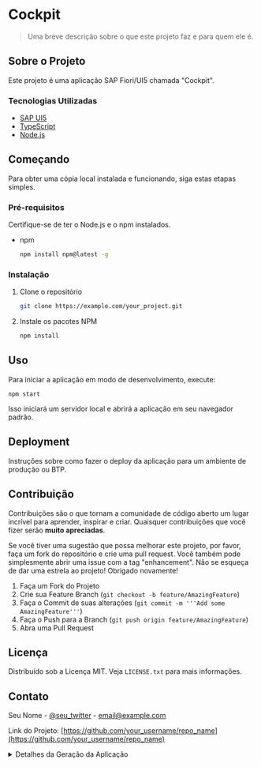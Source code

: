 # Cockpit

<!-- PROJECT DESCRIPTION -->
> Uma breve descrição sobre o que este projeto faz e para quem ele é.

## Sobre o Projeto

Este projeto é uma aplicação SAP Fiori/UI5 chamada "Cockpit".

### Tecnologias Utilizadas

*   [SAP UI5](https://openui5.org/)
*   [TypeScript](https://www.typescriptlang.org/)
*   [Node.js](https://nodejs.org/)

<!-- GETTING STARTED -->
## Começando

Para obter uma cópia local instalada e funcionando, siga estas etapas simples.

### Pré-requisitos

Certifique-se de ter o Node.js e o npm instalados.

*   npm
    ```sh
    npm install npm@latest -g
    ```

### Instalação

1.  Clone o repositório
    ```sh
    git clone https://example.com/your_project.git
    ```
2.  Instale os pacotes NPM
    ```sh
    npm install
    ```

## Uso

Para iniciar a aplicação em modo de desenvolvimento, execute:

```
npm start
```

Isso iniciará um servidor local e abrirá a aplicação em seu navegador padrão.

## Deployment

Instruções sobre como fazer o deploy da aplicação para um ambiente de produção ou BTP.

<!-- CONTRIBUTING -->
## Contribuição

Contribuições são o que tornam a comunidade de código aberto um lugar incrível para aprender, inspirar e criar. Quaisquer contribuições que você fizer serão **muito apreciadas**.

Se você tiver uma sugestão que possa melhorar este projeto, por favor, faça um fork do repositório e crie uma pull request. Você também pode simplesmente abrir uma issue com a tag "enhancement".
Não se esqueça de dar uma estrela ao projeto! Obrigado novamente!

1.  Faça um Fork do Projeto
2.  Crie sua Feature Branch (`git checkout -b feature/AmazingFeature`)
3.  Faça o Commit de suas alterações (`git commit -m '''Add some AmazingFeature'''`)
4.  Faça o Push para a Branch (`git push origin feature/AmazingFeature`)
5.  Abra uma Pull Request

<!-- LICENSE -->
## Licença

Distribuído sob a Licença MIT. Veja `LICENSE.txt` para mais informações.

<!-- CONTACT -->
## Contato

Seu Nome - [@seu_twitter](https://twitter.com/seu_twitter) - email@example.com

Link do Projeto: [https://github.com/your_username/repo_name](https://github.com/your_username/repo_name)


<details>
<summary>Detalhes da Geração da Aplicação</summary>

## Application Details
|               |
| ------------- |
|**Generation Date and Time**<br>Sun Oct 05 2025 18:18:00 GMT+0000 (Coordinated Universal Time)|
|**App Generator**<br>SAP Fiori Application Generator|
|**App Generator Version**<br>1.19.0|
|**Generation Platform**<br>SAP Business Application Studio|
|**Template Used**<br>Basic|
|**Service Type**<br>None|
|**Service URL**<br>N/A|
|**Module Name**<br>cockpit|
|**Application Title**<br>Cockpit|
|**Namespace**<br>com.alfa|
|**UI5 Theme**<br>sap_horizon_dark|
|**UI5 Version**<br>1.141.0|
|**Enable Code Assist Libraries**<br>False|
|**Enable TypeScript**<br>True|
|**Add Eslint configuration**<br>False|

</details>
